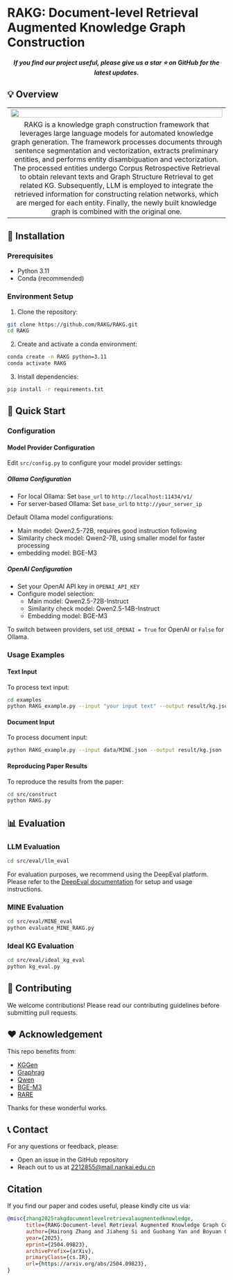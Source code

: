 # RAKG: Document-level Retrieval Augmented Knowledge Graph Construction

<h5 align="center"> If you find our project useful, please give us a star ⭐ on GitHub for the latest updates.</h5>

## 💡 Overview

<table class="center">
    <tr>
        <td width=100% style="border: none"><img src="image\RAKG_flow.jpg" style="width:100%"></td>
    </tr>
    <tr>
        <td width="100%" style="border: none; text-align: center; word-wrap: break-word">
       RAKG is a knowledge graph construction framework that leverages large language models for automated knowledge graph generation. The framework processes documents through sentence segmentation and vectorization, extracts preliminary entities, and performs entity disambiguation and vectorization. The processed entities undergo Corpus Retrospective Retrieval to obtain relevant texts and Graph Structure Retrieval to get related KG. Subsequently, LLM is employed to integrate the retrieved information for constructing relation networks, which are merged for each entity. Finally, the newly built knowledge graph is combined with the original one.
      </td>
    </tr>
</table>

## 🔧 Installation

### Prerequisites
- Python 3.11
- Conda (recommended)

### Environment Setup

1. Clone the repository:
```bash
git clone https://github.com/RAKG/RAKG.git
cd RAKG
```

2. Create and activate a conda environment:
```bash
conda create -n RAKG python=3.11
conda activate RAKG
```

3. Install dependencies:
```bash
pip install -r requirements.txt
```

## 🏃 Quick Start

### Configuration

#### Model Provider Configuration
Edit `src/config.py` to configure your model provider settings:

##### Ollama Configuration
- For local Ollama: Set `base_url` to `http://localhost:11434/v1/`
- For server-based Ollama: Set `base_url` to `http://your_server_ip`

Default Ollama model configurations:
- Main model: Qwen2.5-72B, requires good instruction following
- Similarity check model: Qwen2-7B, using smaller model for faster processing
- embedding model: BGE-M3

##### OpenAI Configuration
- Set your OpenAI API key in `OPENAI_API_KEY`
- Configure model selection:
  - Main model: Qwen2.5-72B-Instruct
  - Similarity check model: Qwen2.5-14B-Instruct
  - Embedding model: BGE-M3

To switch between providers, set `USE_OPENAI = True` for OpenAI or `False` for Ollama.

### Usage Examples

#### Text Input
To process text input:
```bash
cd examples
python RAKG_example.py --input "your input text" --output result/kg.json --topic "your_topic" --is-text
```

#### Document Input
To process document input:
```bash
python RAKG_example.py --input data/MINE.json --output result/kg.json
```

#### Reproducing Paper Results
To reproduce the results from the paper:
```bash
cd src/construct
python RAKG.py
```

## 📊 Evaluation

### LLM Evaluation
```bash
cd src/eval/llm_eval
```
For evaluation purposes, we recommend using the DeepEval platform. Please refer to the [DeepEval documentation](https://github.com/confident-ai/deepeval) for setup and usage instructions.

### MINE Evaluation
```bash
cd src/eval/MINE_eval
python evaluate_MINE_RAKG.py
```

### Ideal KG Evaluation
```bash
cd src/eval/ideal_kg_eval
python kg_eval.py
```

## 🤝 Contributing

We welcome contributions! Please read our contributing guidelines before submitting pull requests.

## ❤️ Acknowledgement

This repo benefits from:
- [KGGen](https://github.com/stair-lab/kg-gen)
- [Graphrag](https://github.com/microsoft/graphrag)
- [Qwen](https://github.com/QwenLM/Qwen)
- [BGE-M3](https://github.com/FlagOpen/FlagEmbedding)
- [RARE](https://github.com/Open-DataFlow/RARE)

Thanks for these wonderful works.

## 📞 Contact

For any questions or feedback, please:
- Open an issue in the GitHub repository
- Reach out to us at [2212855@mail.nankai.edu.cn](2212855@mail.nankai.edu.cn)

## Citation
If you find our paper and codes useful, please kindly cite us via:

```bibtex
@misc{zhang2025rakgdocumentlevelretrievalaugmentedknowledge,
      title={RAKG:Document-level Retrieval Augmented Knowledge Graph Construction}, 
      author={Hairong Zhang and Jiaheng Si and Guohang Yan and Boyuan Qi and Pinlong Cai and Song Mao and Ding Wang and Botian Shi},
      year={2025},
      eprint={2504.09823},
      archivePrefix={arXiv},
      primaryClass={cs.IR},
      url={https://arxiv.org/abs/2504.09823}, 
}
```
